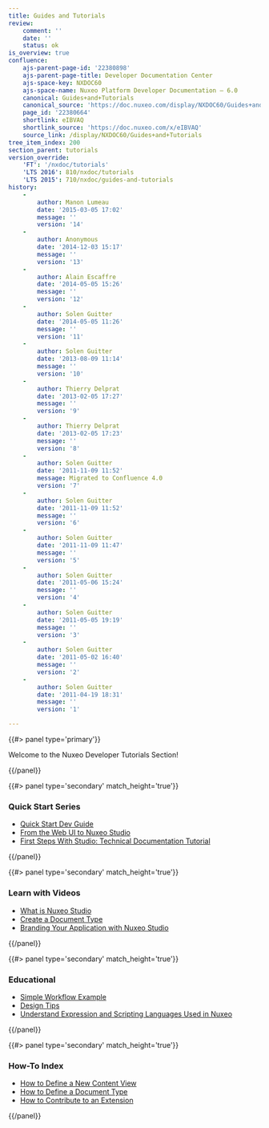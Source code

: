 ```yaml
---
title: Guides and Tutorials
review:
    comment: ''
    date: ''
    status: ok
is_overview: true
confluence:
    ajs-parent-page-id: '22380898'
    ajs-parent-page-title: Developer Documentation Center
    ajs-space-key: NXDOC60
    ajs-space-name: Nuxeo Platform Developer Documentation — 6.0
    canonical: Guides+and+Tutorials
    canonical_source: 'https://doc.nuxeo.com/display/NXDOC60/Guides+and+Tutorials'
    page_id: '22380664'
    shortlink: eIBVAQ
    shortlink_source: 'https://doc.nuxeo.com/x/eIBVAQ'
    source_link: /display/NXDOC60/Guides+and+Tutorials
tree_item_index: 200
section_parent: tutorials
version_override:
    'FT': '/nxdoc/tutorials'
    'LTS 2016': 810/nxdoc/tutorials
    'LTS 2015': 710/nxdoc/guides-and-tutorials
history:
    -
        author: Manon Lumeau
        date: '2015-03-05 17:02'
        message: ''
        version: '14'
    -
        author: Anonymous
        date: '2014-12-03 15:17'
        message: ''
        version: '13'
    -
        author: Alain Escaffre
        date: '2014-05-05 15:26'
        message: ''
        version: '12'
    -
        author: Solen Guitter
        date: '2014-05-05 11:26'
        message: ''
        version: '11'
    -
        author: Solen Guitter
        date: '2013-08-09 11:14'
        message: ''
        version: '10'
    -
        author: Thierry Delprat
        date: '2013-02-05 17:27'
        message: ''
        version: '9'
    -
        author: Thierry Delprat
        date: '2013-02-05 17:23'
        message: ''
        version: '8'
    -
        author: Solen Guitter
        date: '2011-11-09 11:52'
        message: Migrated to Confluence 4.0
        version: '7'
    -
        author: Solen Guitter
        date: '2011-11-09 11:52'
        message: ''
        version: '6'
    -
        author: Solen Guitter
        date: '2011-11-09 11:47'
        message: ''
        version: '5'
    -
        author: Solen Guitter
        date: '2011-05-06 15:24'
        message: ''
        version: '4'
    -
        author: Solen Guitter
        date: '2011-05-05 19:19'
        message: ''
        version: '3'
    -
        author: Solen Guitter
        date: '2011-05-02 16:40'
        message: ''
        version: '2'
    -
        author: Solen Guitter
        date: '2011-04-19 18:31'
        message: ''
        version: '1'

---
```

{{#> panel type='primary'}}

Welcome to the Nuxeo Developer Tutorials Section!

{{/panel}}
<div class="row" data-equalizer data-equalize-on="medium"><div class="column medium-6">{{#> panel type='secondary' match_height='true'}}

### Quick Start Series

- [Quick Start Dev Guide](/x/monZ)
- [From the Web UI to Nuxeo Studio](/x/VANc)
- [First Steps With Studio: Technical Documentation Tutorial](/x/x4MlAQ)

{{/panel}}</div><div class="column medium-6">{{#> panel type='secondary' match_height='true'}}

### Learn with Videos

- [What is Nuxeo Studio](https://nuxeo.wistia.com/medias/me59a8g79l)
- [Create a Document Type](https://nuxeo.wistia.com/medias/u9gq7octie)
- [Branding Your Application with Nuxeo Studio](https://nuxeo.wistia.com/medias/99g2mmcqj5)

{{/panel}}</div></div><div class="row" data-equalizer data-equalize-on="medium"><div class="column medium-6">{{#> panel type='secondary' match_height='true'}}

### Educational

- [Simple Workflow Example](/x/KhTF)
- [Design Tips](/x/Eg7F)
- [Understand Expression and Scripting Languages Used in Nuxeo](/x/L4PZ)

{{/panel}}</div><div class="column medium-6">{{#> panel type='secondary' match_height='true'}}

### How-To Index

- [How to Define a New Content View](/x/3o1H)
- [How to Define a Document Type](/x/nYAV)
- [How to Contribute to an Extension](/x/iw7F)

{{/panel}}</div></div>
